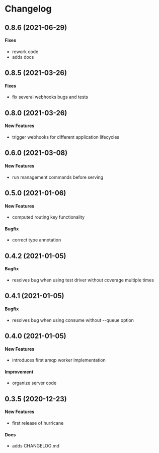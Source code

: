 # Changelog

## 0.8.6 (2021-06-29)

#### Fixes

* rework code
* adds docs

## 0.8.5 (2021-03-26)

#### Fixes

* fix several webhooks bugs and tests


## 0.8.0 (2021-03-26)

#### New Features

* trigger webhooks for different application lifecycles


## 0.6.0 (2021-03-08)

#### New Features

* run management commands before serving

## 0.5.0 (2021-01-06)

#### New Features

* computed routing key functionality

#### Bugfix

* correct type annotation

## 0.4.2 (2021-01-05)

#### Bugfix

* resolves bug when using test driver without coverage multiple times

## 0.4.1 (2021-01-05)

#### Bugfix

* resolves bug when using consume without --queue option

## 0.4.0 (2021-01-05)

#### New Features

* introduces first amqp worker implementation

#### Improvement

* organize server code

## 0.3.5 (2020-12-23)

#### New Features

* first release of hurricane
#### Docs

* adds CHANGELOG.md
